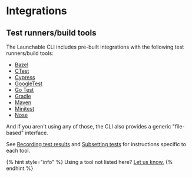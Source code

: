 # Integrations

## Test runners/build tools

The Launchable CLI includes pre-built integrations with the following test runners/build tools:

* [Bazel](https://bazel.build/)
* [CTest](https://cmake.org/cmake/help/latest/manual/ctest.1.html#id13)
* [Cypress](https://www.cypress.io/)
* [GoogleTest](https://github.com/google/googletest)
* [Go Test](https://golang.org/pkg/testing/)
* [Gradle](https://gradle.org/)
* [Maven](https://maven.apache.org/)
* [Minitest](https://github.com/seattlerb/minitest)
* [Nose](https://nose.readthedocs.io/en/latest/index.html)

And if you aren't using any of those, the CLI also provides a generic "file-based" interface.

See [Recording test results](../training-a-model/recording-test-results.md) and [Subsetting tests](../optimizing-test-execution/subsetting-tests.md#subsetting-tests) for instructions specific to each tool.

{% hint style="info" %}
Using a tool not listed here? [Let us know.](mailto:support@launchableinc.com)
{% endhint %}

